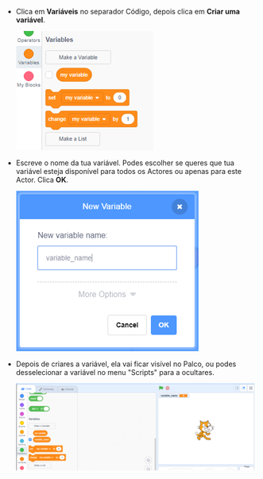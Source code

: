 + Clica em **Variáveis** no separador Código, depois clica em **Criar uma variável**.
    
    ![Blocos de variáveis](images/data-blocks.png)

+ Escreve o nome da tua variável. Podes escolher se queres que tua variável esteja disponível para todos os Actores ou apenas para este Actor. Clica **OK**.
    
    ![Criar variável](images/create-variable.png)

+ Depois de criares a variável, ela vai ficar visível no Palco, ou podes desselecionar a variável no menu "Scripts" para a ocultares.
    
    ![Variável no palco](images/variable-show.png)